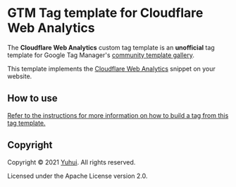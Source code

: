 # GTM Tag template for Cloudflare Web Analytics

The **Cloudflare Web Analytics** custom tag template is an **unofficial** tag template for Google Tag Manager's [community template gallery](https://tagmanager.google.com/gallery/).

This template implements the [Cloudflare Web Analytics](https://www.cloudflare.com/web-analytics/) snippet on your website.

## How to use

[Refer to the instructions for more information on how to build a tag from this tag template.](https://github.com/yuhui/gtm-template-cloudflare-web-analytics/wiki/Instructions)

## Copyright

Copyright &copy; 2021 [Yuhui](https://yuhui.sg?utm_source=yuhui.github.com&utm_medium=app&utm_campaign=GTM+tag+templates&utm_content=Cloudflare+Web+Analytics). All rights reserved.

Licensed under the Apache License version 2.0.
